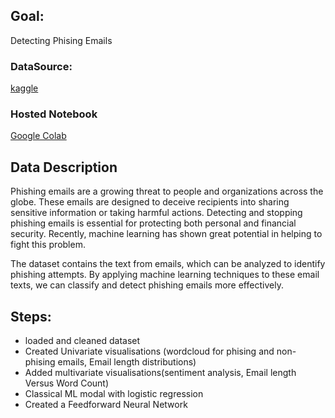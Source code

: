## Goal: 
Detecting Phising Emails

### DataSource: 
[kaggle](https://www.kaggle.com/datasets/subhajournal/phishingemails)

### Hosted Notebook
[Google Colab](https://colab.research.google.com/drive/1JPKBHAHOHaA6lFj63GRfcMeuNg5mlRT8?usp=sharing)


## Data Description
Phishing emails are a growing threat to people and organizations across the globe. These emails are designed to deceive recipients into sharing sensitive information or taking harmful actions. Detecting and stopping phishing emails is essential for protecting both personal and financial security. Recently, machine learning has shown great potential in helping to fight this problem.

The dataset contains the text from emails, which can be analyzed to identify phishing attempts. By applying machine learning techniques to these email texts, we can classify and detect phishing emails more effectively.

## Steps:
 - loaded and cleaned dataset
 - Created Univariate visualisations (wordcloud for phising and non-phising emails, Email length distributions)
 - Added multivariate visualisations(sentiment analysis, Email length Versus Word Count)
 - Classical ML modal with logistic regression
 - Created a Feedforward Neural Network
